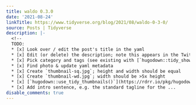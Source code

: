 ```yaml
---
title: waldo 0.3.0
date: '2021-08-24'
linkTitle: https://www.tidyverse.org/blog/2021/08/waldo-0-3-0/
source: Posts | Tidyverse
description: |-
  <!--
  TODO:
  * [x] Look over / edit the post's title in the yaml
  * [x] Edit (or delete) the description; note this appears in the Twitter card
  * [x] Pick category and tags (see existing with [`hugodown::tidy_show_meta()`](https://rdrr.io/pkg/hugodown/man/use_tidy_post.html))
  * [x] Find photo & update yaml metadata
  * [x] Create `thumbnail-sq.jpg`; height and width should be equal
  * [x] Create `thumbnail-wd.jpg`; width should be >5x height
  * [x] [`hugodown::use_tidy_thumbnails()`](https://rdrr.io/pkg/hugodown/man/use_tidy_post.html)
  * [x] Add intro sentence, e.g. the standard tagline for the ...
disable_comments: true
---
```

<!--
TODO:
* [x] Look over / edit the post's title in the yaml
* [x] Edit (or delete) the description; note this appears in the Twitter card
* [x] Pick category and tags (see existing with [`hugodown::tidy_show_meta()`](https://rdrr.io/pkg/hugodown/man/use_tidy_post.html))
* [x] Find photo & update yaml metadata
* [x] Create `thumbnail-sq.jpg`; height and width should be equal
* [x] Create `thumbnail-wd.jpg`; width should be >5x height
* [x] [`hugodown::use_tidy_thumbnails()`](https://rdrr.io/pkg/hugodown/man/use_tidy_post.html)
* [x] Add intro sentence, e.g. the standard tagline for the ...